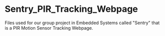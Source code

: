 # Sentry_PIR_Tracking_Webpage
Files used for our group project in Embedded Systems called "Sentry" that is a PIR Motion Sensor Tracking Webpage.
